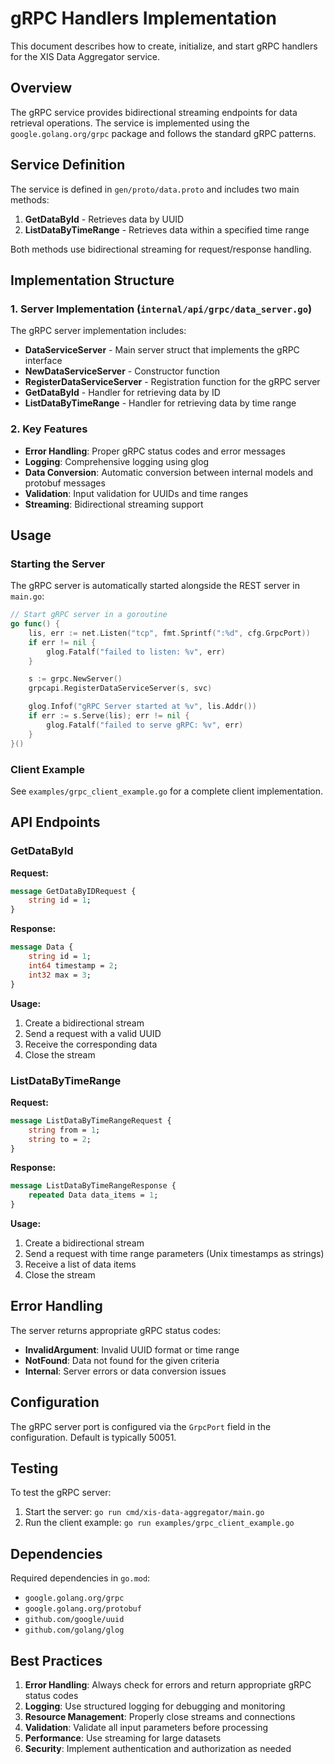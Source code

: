 # gRPC Handlers Implementation

This document describes how to create, initialize, and start gRPC handlers for the XIS Data Aggregator service.

## Overview

The gRPC service provides bidirectional streaming endpoints for data retrieval operations. The service is implemented using the `google.golang.org/grpc` package and follows the standard gRPC patterns.

## Service Definition

The service is defined in `gen/proto/data.proto` and includes two main methods:

1. **GetDataById** - Retrieves data by UUID
2. **ListDataByTimeRange** - Retrieves data within a specified time range

Both methods use bidirectional streaming for request/response handling.

## Implementation Structure

### 1. Server Implementation (`internal/api/grpc/data_server.go`)

The gRPC server implementation includes:

- **DataServiceServer** - Main server struct that implements the gRPC interface
- **NewDataServiceServer** - Constructor function
- **RegisterDataServiceServer** - Registration function for the gRPC server
- **GetDataById** - Handler for retrieving data by ID
- **ListDataByTimeRange** - Handler for retrieving data by time range

### 2. Key Features

- **Error Handling**: Proper gRPC status codes and error messages
- **Logging**: Comprehensive logging using glog
- **Data Conversion**: Automatic conversion between internal models and protobuf messages
- **Validation**: Input validation for UUIDs and time ranges
- **Streaming**: Bidirectional streaming support

## Usage

### Starting the Server

The gRPC server is automatically started alongside the REST server in `main.go`:

```go
// Start gRPC server in a goroutine
go func() {
    lis, err := net.Listen("tcp", fmt.Sprintf(":%d", cfg.GrpcPort))
    if err != nil {
        glog.Fatalf("failed to listen: %v", err)
    }

    s := grpc.NewServer()
    grpcapi.RegisterDataServiceServer(s, svc)

    glog.Infof("gRPC Server started at %v", lis.Addr())
    if err := s.Serve(lis); err != nil {
        glog.Fatalf("failed to serve gRPC: %v", err)
    }
}()
```

### Client Example

See `examples/grpc_client_example.go` for a complete client implementation.

## API Endpoints

### GetDataById

**Request:**
```protobuf
message GetDataByIDRequest {
    string id = 1;
}
```

**Response:**
```protobuf
message Data {
    string id = 1;
    int64 timestamp = 2;
    int32 max = 3;
}
```

**Usage:**
1. Create a bidirectional stream
2. Send a request with a valid UUID
3. Receive the corresponding data
4. Close the stream

### ListDataByTimeRange

**Request:**
```protobuf
message ListDataByTimeRangeRequest {
    string from = 1;
    string to = 2;
}
```

**Response:**
```protobuf
message ListDataByTimeRangeResponse {
    repeated Data data_items = 1;
}
```

**Usage:**
1. Create a bidirectional stream
2. Send a request with time range parameters (Unix timestamps as strings)
3. Receive a list of data items
4. Close the stream

## Error Handling

The server returns appropriate gRPC status codes:

- **InvalidArgument**: Invalid UUID format or time range
- **NotFound**: Data not found for the given criteria
- **Internal**: Server errors or data conversion issues

## Configuration

The gRPC server port is configured via the `GrpcPort` field in the configuration. Default is typically 50051.

## Testing

To test the gRPC server:

1. Start the server: `go run cmd/xis-data-aggregator/main.go`
2. Run the client example: `go run examples/grpc_client_example.go`

## Dependencies

Required dependencies in `go.mod`:
- `google.golang.org/grpc`
- `google.golang.org/protobuf`
- `github.com/google/uuid`
- `github.com/golang/glog`

## Best Practices

1. **Error Handling**: Always check for errors and return appropriate gRPC status codes
2. **Logging**: Use structured logging for debugging and monitoring
3. **Resource Management**: Properly close streams and connections
4. **Validation**: Validate all input parameters before processing
5. **Performance**: Use streaming for large datasets
6. **Security**: Implement authentication and authorization as needed 